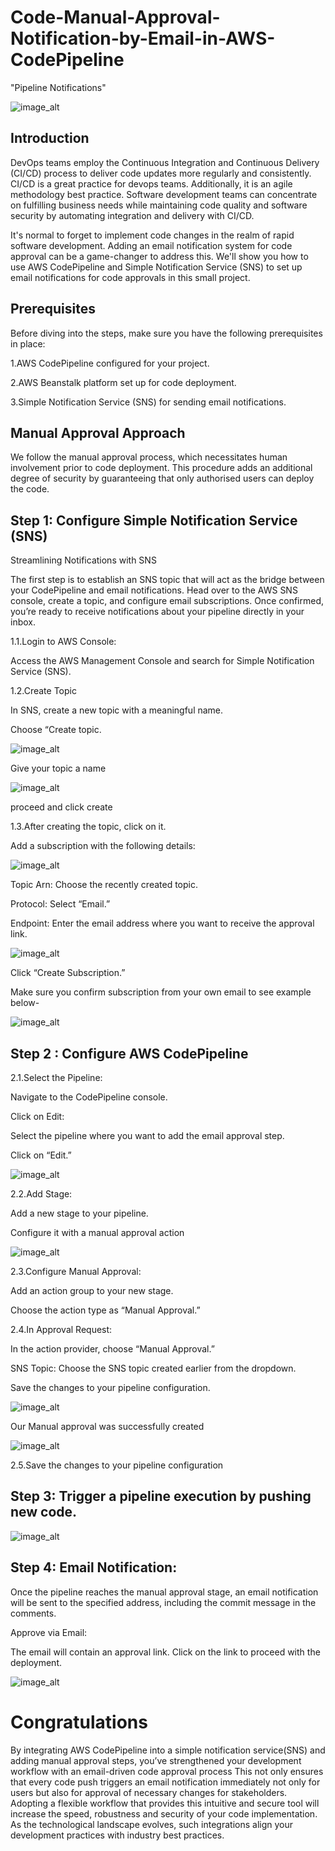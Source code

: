 # Code-Manual-Approval-Notification-by-Email-in-AWS-CodePipeline

"Pipeline Notifications"

![image_alt](https://github.com/Tatenda-Prince/Code-Manual-Approval-Notification-by-Email-in-AWS-CodePipeline/blob/074c0f6e7bee6384fbc5c3703fced42cc13ae442/img/Screenshot%202025-01-29%20205145.png)


## Introduction 

DevOps teams employ the Continuous Integration and Continuous Delivery (CI/CD) process to deliver code updates more regularly and consistently. CI/CD is a great practice for devops teams. Additionally, it is an agile methodology best practice. Software development teams can concentrate on fulfilling business needs while maintaining code quality and software security by automating integration and delivery with CI/CD.

It's normal to forget to implement code changes in the realm of rapid software development. Adding an email notification system for code approval can be a game-changer to address this. We'll show you how to use AWS CodePipeline and Simple Notification Service (SNS) to set up email notifications for code approvals in this small project.

## Prerequisites

Before diving into the steps, make sure you have the following prerequisites in place:

1.AWS CodePipeline configured for your project.

2.AWS Beanstalk platform set up for code deployment.

3.Simple Notification Service (SNS) for sending email notifications.

## Manual Approval Approach

We follow the manual approval process, which necessitates human involvement prior to code deployment. This procedure adds an additional degree of security by guaranteeing that only authorised users can deploy the code.


## Step 1: Configure Simple Notification Service (SNS)

Streamlining Notifications with SNS

The first step is to establish an SNS topic that will act as the bridge between your CodePipeline and email notifications. Head over to the AWS SNS console, create a topic, and configure email subscriptions. Once confirmed, you’re ready to receive notifications about your pipeline directly in your inbox.

1.1.Login to AWS Console:

Access the AWS Management Console and search for Simple Notification Service (SNS).

1.2.Create Topic

In SNS, create a new topic with a meaningful name.

Choose “Create topic.

![image_alt](https://github.com/Tatenda-Prince/Code-Manual-Approval-Notification-by-Email-in-AWS-CodePipeline/blob/d252ec63860ce5f76c2c3bd5627b9c3105c3cb11/img/Screenshot%202025-01-30%20151105.png)

Give your topic a name

![image_alt](https://github.com/Tatenda-Prince/Code-Manual-Approval-Notification-by-Email-in-AWS-CodePipeline/blob/5951c868792c6c54a575018b6f23a25d8584eaab/img/Screenshot%202025-01-30%20151159.png)


proceed and click create


1.3.After creating the topic, click on it.

Add a subscription with the following details:

![image_alt](https://github.com/Tatenda-Prince/Code-Manual-Approval-Notification-by-Email-in-AWS-CodePipeline/blob/5f95801faa0370e4070df87b599b6a0511ca77d6/img/Screenshot%202025-01-30%20151225.png)



Topic Arn: Choose the recently created topic.

Protocol: Select “Email.”

Endpoint: Enter the email address where you want to receive the approval link.

![image_alt](https://github.com/Tatenda-Prince/Code-Manual-Approval-Notification-by-Email-in-AWS-CodePipeline/blob/9485af6a7cc761f90e210d976659c5213e4dd630/img/Screenshot%202025-01-30%20151309.png)


Click “Create Subscription.”


Make sure you confirm  subscription from your own email to see example below-


![image_alt](https://github.com/Tatenda-Prince/Code-Manual-Approval-Notification-by-Email-in-AWS-CodePipeline/blob/35f5a2260b95def998d2f76682c3c4cc0bea5de0/img/Screenshot%202025-01-30%20151408.png)


## Step 2 : Configure AWS CodePipeline

2.1.Select the Pipeline:

Navigate to the CodePipeline console.

Click on Edit:

Select the pipeline where you want to add the email approval step.

Click on “Edit.”

![image_alt](https://github.com/Tatenda-Prince/Code-Manual-Approval-Notification-by-Email-in-AWS-CodePipeline/blob/595fbd198edaa6d2567b9869fedb43ecc7bec6b4/img/Screenshot%202025-01-30%20152742.png)


2.2.Add Stage:

Add a new stage to your pipeline.

Configure it with a manual approval action

![image_alt](https://github.com/Tatenda-Prince/Code-Manual-Approval-Notification-by-Email-in-AWS-CodePipeline/blob/0ea3b36f0d39586609e1a64ceaf2dcee7e8f5143/img/Screenshot%202025-01-30%20152820.png)


2.3.Configure Manual Approval:

Add an action group to your new stage.

Choose the action type as “Manual Approval.”

2.4.In Approval Request:

In the action provider, choose “Manual Approval.”

SNS Topic: Choose the SNS topic created earlier from the dropdown.

Save the changes to your pipeline configuration.


![image_alt](https://github.com/Tatenda-Prince/Code-Manual-Approval-Notification-by-Email-in-AWS-CodePipeline/blob/9f452c2b93d16e4eef124c8220c0ecaf23b68ab9/img/Screenshot%202025-01-30%20152936.png)



Our Manual approval was successfully created 

![image_alt](https://github.com/Tatenda-Prince/Code-Manual-Approval-Notification-by-Email-in-AWS-CodePipeline/blob/e36bcc0817f2f314f473d2476ae3f9459b30bbcd/img/Screenshot%202025-01-30%20153002.png)


2.5.Save the changes to your pipeline configuration


## Step 3: Trigger a pipeline execution by pushing new code.

![image_alt](https://github.com/Tatenda-Prince/Code-Manual-Approval-Notification-by-Email-in-AWS-CodePipeline/blob/b39d90227b480fc1bae6d03afaa67c4e5267f811/img/Screenshot%202025-01-30%20171423.png)



## Step 4: Email Notification:

Once the pipeline reaches the manual approval stage, an email notification will be sent to the specified address, including the commit message in the comments.

Approve via Email:

The email will contain an approval link. Click on the link to proceed with the deployment.



![image_alt](https://github.com/Tatenda-Prince/Code-Manual-Approval-Notification-by-Email-in-AWS-CodePipeline/blob/4922441f3bb54fab40ce77b22d7cb2441ed28090/img/Screenshot%202025-01-30%20154847.png) 

# Congratulations

By integrating AWS CodePipeline into a simple notification service(SNS) and adding manual approval steps, you’ve strengthened your development workflow with an email-driven code approval process This not only ensures that every code push triggers an email notification immediately not only for users but also for approval of necessary changes for stakeholders. Adopting a flexible workflow that provides this intuitive and secure tool will increase the speed, robustness and security of your code implementation. As the technological landscape evolves, such integrations align your development practices with industry best practices.













